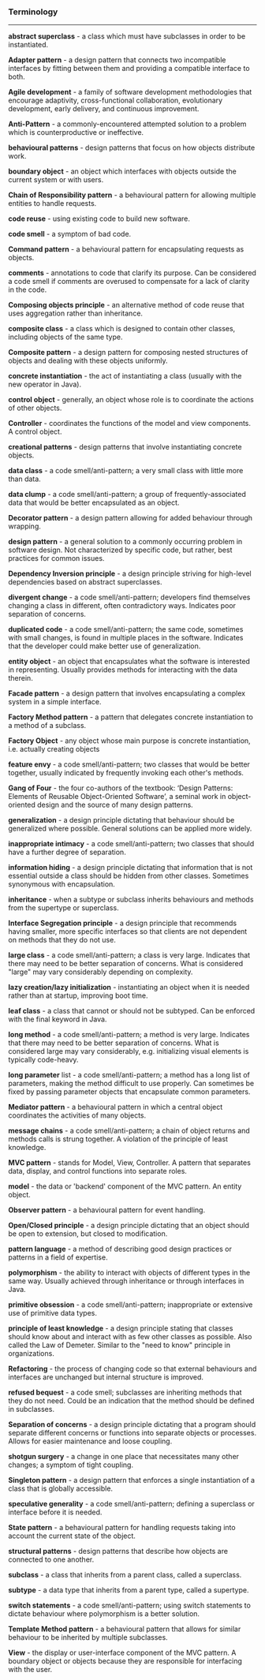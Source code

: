 ### Terminology

---

<!-----
NEW: Check the "Suppress top comment" option to remove this info from the output.

Conversion time: 0.653 seconds.


Using this Markdown file:

1. Paste this output into your source file.
2. See the notes and action items below regarding this conversion run.
3. Check the rendered output (headings, lists, code blocks, tables) for proper
   formatting and use a linkchecker before you publish this page.

Conversion notes:

* Docs to Markdown version 1.0β31
* Tue Oct 19 2021 23:44:25 GMT-0700 (PDT)
* Source doc: Untitled document
* This is a partial selection. Check to make sure intra-doc links work.
----->


**abstract superclass** - a class which must have subclasses in order to be instantiated.

**Adapter pattern** - a design pattern that connects two incompatible interfaces by fitting between them and providing a compatible interface to both.

**Agile development** - a family of software development methodologies that encourage adaptivity, cross-functional collaboration, evolutionary development, early delivery, and continuous improvement.

**Anti-Pattern** - a commonly-encountered attempted solution to a problem which is counterproductive or ineffective.

**behavioural patterns** - design patterns that focus on how objects distribute work.

**boundary object** - an object which interfaces with objects outside the current system or with users.

**Chain of Responsibility pattern** - a behavioural pattern for allowing multiple entities to handle requests.

**code reuse** - using existing code to build new software.

**code smell** - a symptom of bad code.

**Command pattern** - a behavioural pattern for encapsulating requests as objects.

**comments** - annotations to code that clarify its purpose. Can be considered a code smell if comments are overused to compensate for a lack of clarity in the code.

**Composing objects principle** - an alternative method of code reuse that uses aggregation rather than inheritance.

**composite class** - a class which is designed to contain other classes, including objects of the same type.

**Composite pattern** - a design pattern for composing nested structures of objects and dealing with these objects uniformly.

**concrete instantiation** - the act of instantiating a class (usually with the new operator in Java).

**control object** - generally, an object whose role is to coordinate the actions of other objects.

**Controller** - coordinates the functions of the model and view components. A control object.

**creational patterns** - design patterns that involve instantiating concrete objects.

**data class** - a code smell/anti-pattern; a very small class with little more than data.

**data clump** - a code smell/anti-pattern; a group of frequently-associated data that would be better encapsulated as an object.

**Decorator pattern** - a design pattern allowing for added behaviour through wrapping.

**design pattern** - a general solution to a commonly occurring problem in software design. Not characterized by specific code, but rather, best practices for common issues.

**Dependency Inversion principle** - a design principle striving for high-level dependencies based on abstract superclasses.

**divergent change** - a code smell/anti-pattern; developers find themselves changing a class in different, often contradictory ways. Indicates poor separation of concerns.

**duplicated code** - a code smell/anti-pattern; the same code, sometimes with small changes, is found in multiple places in the software. Indicates that the developer could make better use of generalization.

**entity object** - an object that encapsulates what the software is interested in representing. Usually provides methods for interacting with the data therein.

**Facade pattern** - a design pattern that involves encapsulating a complex system in a simple interface.

**Factory Method pattern** - a pattern that delegates concrete instantiation to a method of a subclass.

**Factory Object** - any object whose main purpose is concrete instantiation, i.e. actually creating objects

**feature envy** - a code smell/anti-pattern; two classes that would be better together, usually indicated by frequently invoking each other's methods.

**Gang of Four** - the four co-authors of the textbook: ‘Design Patterns: Elements of Reusable Object-Oriented Software’, a seminal work in object-oriented design and the source of many design patterns.

**generalization** - a design principle dictating that behaviour should be generalized where possible. General solutions can be applied more widely.

**inappropriate intimacy** - a code smell/anti-pattern; two classes that should have a further degree of separation.

**information hiding** - a design principle dictating that information that is not essential outside a class should be hidden from other classes. Sometimes synonymous with encapsulation.

**inheritance** - when a subtype or subclass inherits behaviours and methods from the supertype or superclass.

**Interface Segregation principle** - a design principle that recommends having smaller, more specific interfaces so that clients are not dependent on methods that they do not use.

**large class** - a code smell/anti-pattern; a class is very large. Indicates that there may need to be better separation of concerns. What is considered "large" may vary considerably depending on complexity.

**lazy creation/lazy initialization** - instantiating an object when it is needed rather than at startup, improving boot time.

**leaf class** - a class that cannot or should not be subtyped. Can be enforced with the final keyword in Java.

**long method** - a code smell/anti-pattern; a method is very large. Indicates that there may need to be better separation of concerns. What is considered large may vary considerably, e.g. initializing visual elements is typically code-heavy.

**long parameter** list - a code smell/anti-pattern; a method has a long list of parameters, making the method difficult to use properly. Can sometimes be fixed by passing parameter objects that encapsulate common parameters.

**Mediator pattern** - a behavioural pattern in which a central object coordinates the activities of many objects.

**message chains** - a code smell/anti-pattern; a chain of object returns and methods calls is strung together. A violation of the principle of least knowledge.

**MVC pattern** - stands for Model, View, Controller. A pattern that separates data, display, and control functions into separate roles.

**model** - the data or 'backend' component of the MVC pattern. An entity object.

**Observer pattern** - a behavioural pattern for event handling.

**Open/Closed principle** - a design principle dictating that an object should be open to extension, but closed to modification.

**pattern language** - a method of describing good design practices or patterns in a field of expertise.

**polymorphism** - the ability to interact with objects of different types in the same way. Usually achieved through inheritance or through interfaces in Java.

**primitive obsession** - a code smell/anti-pattern; inappropriate or extensive use of primitive data types.

**principle of least knowledge** - a design principle stating that classes should know about and interact with as few other classes as possible. Also called the Law of Demeter. Similar to the "need to know" principle in organizations.

**Refactoring** - the process of changing code so that external behaviours and interfaces are unchanged but internal structure is improved.

**refused bequest** - a code smell; subclasses are inheriting methods that they do not need. Could be an indication that the method should be defined in subclasses.

**Separation of concerns** - a design principle dictating that a program should separate different concerns or functions into separate objects or processes. Allows for easier maintenance and loose coupling.

**shotgun surgery** - a change in one place that necessitates many other changes; a symptom of tight coupling.

**Singleton pattern** - a design pattern that enforces a single instantiation of a class that is globally accessible.

**speculative generality** - a code smell/anti-pattern; defining a superclass or interface before it is needed.

**State pattern** - a behavioural pattern for handling requests taking into account the current state of the object.

**structural patterns** - design patterns that describe how objects are connected to one another.

**subclass** - a class that inherits from a parent class, called a superclass.

**subtype** - a data type that inherits from a parent type, called a supertype.

**switch statements** - a code smell/anti-pattern; using switch statements to dictate behaviour where polymorphism is a better solution.

**Template Method pattern** - a behavioural pattern that allows for similar behaviour to be inherited by multiple subclasses.

**View** - the display or user-interface component of the MVC pattern. A boundary object or objects because they are responsible for interfacing with the user.
